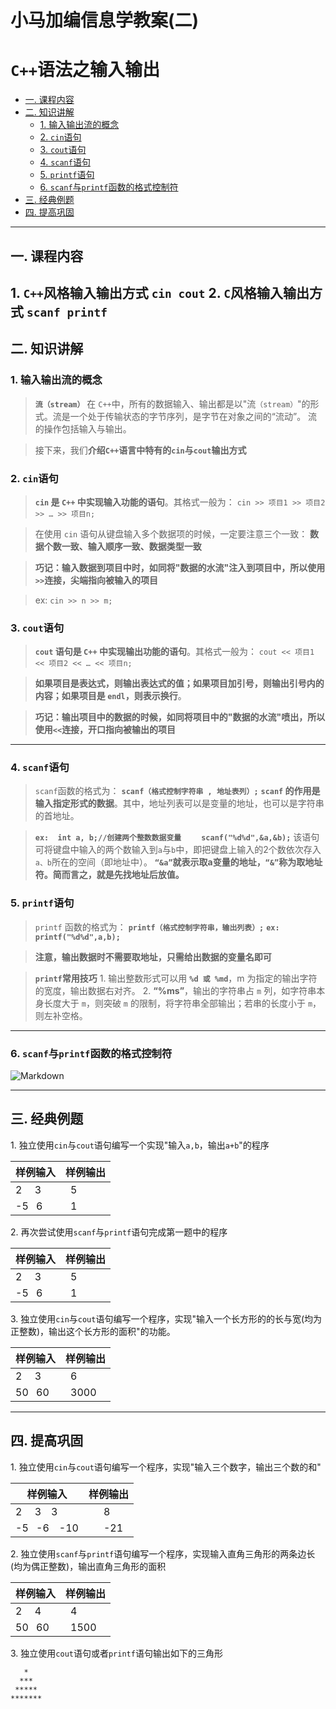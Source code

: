 # 小马加编信息学教案(二) 
# ```C++```语法之输入输出

* [一. 课程内容](#一-课程内容)
* [二. 知识讲解](#二-知识讲解)
	* [$1.$ 输入输出流的概念](#1-输入输出流的概念)
	* [$2.$ ```cin```语句](#2-cin语句)
	* [$3.$ ```cout```语句](#3-cout语句)
	* [$4.$ ```scanf```语句](#4-scanf语句)
	* [$5.$ ```printf```语句](#5-printf语句)
	* [$6.$ ```scanf```与```printf```函数的格式控制符](#6-scanf与printf函数的格式控制符)
* [三. 经典例题](#三-经典例题)
* [四. 提高巩固](#四-提高巩固)

---
## 一. 课程内容
$1.$ ```C++```风格输入输出方式 ```cin cout```
$2.$ ```C```风格输入输出方式 ```scanf printf```
---
## 二. 知识讲解

### $1.$ 输入输出流的概念
> **```流（stream）```**
> 在 ```C++```中，所有的数据输入、输出都是以"流```（stream）```"的形式。流是一个处于传输状态的字节序列，是字节在对象之间的“流动”。
> 流的操作包括输入与输出。

> 接下来，我们**介绍```C++```语言中特有的```cin```与```cout```输出方式**

### $2.$ ```cin```语句
> **```cin``` 是 ```C++``` 中实现输入功能的语句**。其格式一般为：
> ```cin >> 项目1 >> 项目2 >> … >> 项目n;```

> 在使用 ```cin``` 语句从键盘输入多个数据项的时候，一定要注意三个一致：
> **数据个数一致、输入顺序一致、数据类型一致**

> **巧记：输入数据到项目中时，如同将"数据的水流"注入到项目中，所以使用```>>```连接，尖端指向被输入的项目**

>ex: ``` cin >> n >> m; ```

### $3.$ ```cout```语句
>**```cout``` 语句是 ```C++``` 中实现输出功能的语句**。其格式一般为：
> ```cout << 项目1 << 项目2 << … << 项目n;```

> **如果项目是表达式，则输出表达式的值；如果项目加引号，则输出引号内的内容；如果项目是 ```endl```，则表示换行**。

> **巧记：输出项目中的数据的时候，如同将项目中的"数据的水流"喷出，所以使用```<<```连接，开口指向被输出的项目**

---

### $4.$ ```scanf```语句
> ```scanf```函数的格式为：
**```scanf（格式控制字符串 , 地址表列）;```**
> **```scanf``` 的作用是输入指定形式的数据**。其中，地址列表可以是变量的地址，也可以是字符串的首地址。

> **```ex:  int a, b;//创建两个整数数据变量```**
> **&ensp;&ensp;&ensp;&ensp;```scanf("%d%d",&a,&b);```**
>该语句可将键盘中输入的两个数输入到```a```与```b```中，即把键盘上输入的$2$个数依次存入```a、b```所在的空间（即地址中）。
> **```“&a”```就表示取a变量的地址，```“&”```称为取地址符。简而言之，就是先找地址后放值。**

### $5.$ ```printf```语句
> ```printf``` 函数的格式为：
**```printf（格式控制字符串，输出列表）;```**
> **```ex: printf("%d%d",a,b);```**

> **注意，输出数据时不需要取地址，只需给出数据的变量名即可**

> **``printf``常用技巧**
> $1.$ 输出整数形式可以用 **```%d 或 %md```**，m 为指定的输出字符的宽度，输出数据右对齐。
> $2.$ **“%ms”**，输出的字符串占 ```m``` 列，如字符串本身长度大于 ```m```，则突破 ```m``` 的限制，将字符串全部输出；若串的长度小于 ```m```，则左补空格。

---
### $6.$ ```scanf```与```printf```函数的格式控制符
![Markdown](http://i1.bvimg.com/673806/d90aec3fc09d81e4.png)

---
## 三. 经典例题
$1.$ 独立使用```cin```与```cout```语句编写一个实现"输入```a,b```，输出```a+b```"的程序

样例输入 | 样例输出
------------ | ------------
2 &ensp;&ensp;3 | &ensp;5
-5  &ensp;6 | &ensp;1

$2.$ 再次尝试使用```scanf```与```printf```语句完成第一题中的程序

样例输入 | 样例输出
------------ | ------------
2 &ensp;&ensp;3 | &ensp;5
-5  &ensp;6 | &ensp;1

$3.$ 独立使用```cin```与```cout```语句编写一个程序，实现"输入一个长方形的的长与宽(均为正整数)，输出这个长方形的面积"的功能。

样例输入 | 样例输出
------------ | ------------
2 &ensp;&ensp;3 | &ensp;6
50  &ensp;60 | &ensp;3000
---
## 四. 提高巩固
$1.$ 独立使用```cin```与```cout```语句编写一个程序，实现"输入三个数字，输出三个数的和"

样例输入 | 样例输出
------------ | ------------
2 &ensp;&ensp;3&ensp;&ensp;3 | &ensp;&ensp;&ensp;8
-5  &ensp;-6&ensp;&ensp;-10 |  &ensp;&ensp;&ensp;-21   

$2.$ 独立使用```scanf```与```printf```语句编写一个程序，实现输入直角三角形的两条边长(均为偶正整数)，输出直角三角形的面积

样例输入 | 样例输出
------------ | ------------
2 &ensp;&ensp;4 | &ensp;4
50  &ensp;60 | &ensp;1500

$3.$ 独立使用```cout```语句或者```printf```语句输出如下的三角形
```
   *
  ***
 *****
*******
```